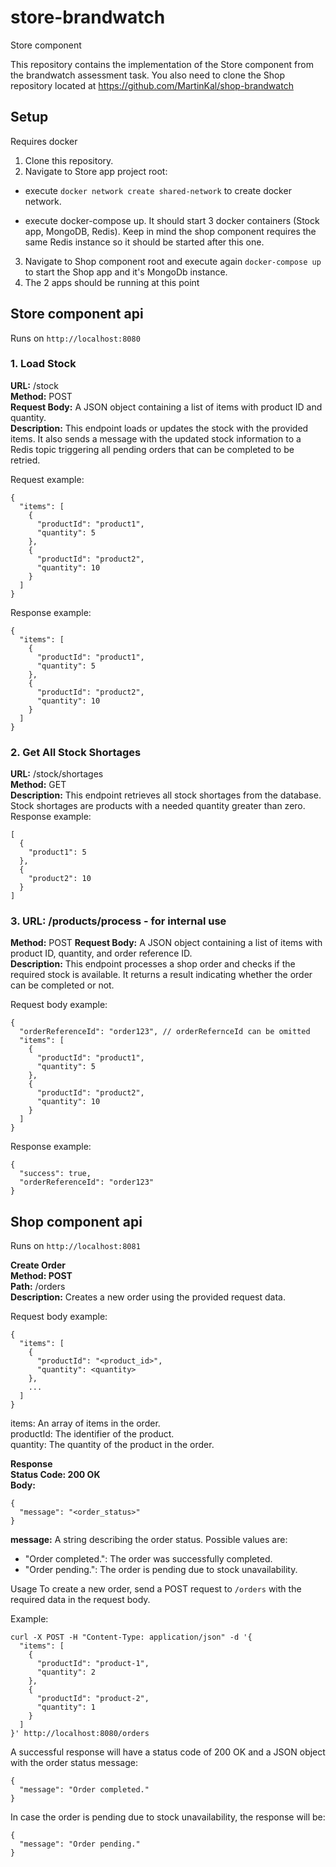 # store-brandwatch
Store component

This repository contains the implementation of the Store component from the brandwatch assessment task. You also need to clone the Shop repository located at
https://github.com/MartinKal/shop-brandwatch <br />

## Setup
Requires docker

1. Clone this repository.
2. Navigate to Store app project root:
- execute ```docker network create shared-network``` to create docker network.

- execute docker-compose up. It should start 3 docker containers (Stock app, MongoDB, Redis).
Keep in mind the shop component requires the same Redis instance so it should be started after this one.
3. Navigate to Shop component root and execute again ```docker-compose up``` to start the Shop app and it's MongoDb instance.
4. The 2 apps should be running at this point

## Store component api

Runs on ```http://localhost:8080```

### 1. Load Stock <br />
**URL:** /stock <br />
**Method:** POST <br />
**Request Body:** A JSON object containing a list of items with product ID and quantity. <br />
**Description:** This endpoint loads or updates the stock with the provided items. It also sends a message with the updated stock information
to a Redis topic triggering all pending orders that can be completed to be retried.<br/>

Request example:
```
{
  "items": [
    {
      "productId": "product1",
      "quantity": 5
    },
    {
      "productId": "product2",
      "quantity": 10
    }
  ]
}
```

Response example:<br />
```
{
  "items": [
    {
      "productId": "product1",
      "quantity": 5
    },
    {
      "productId": "product2",
      "quantity": 10
    }
  ]
}
```

### 2. Get All Stock Shortages <br />
**URL:** /stock/shortages <br />
**Method:** GET <br />
**Description:** This endpoint retrieves all stock shortages from the database. Stock shortages are products with a needed quantity greater than zero.<br/>
Response example:
```
[
  {
    "product1": 5
  },
  {
    "product2": 10
  }
]
```

### 3. URL: /products/process - for internal use

**Method:** POST
**Request Body:** A JSON object containing a list of items with product ID, quantity, and order reference ID. <br />
**Description:** This endpoint processes a shop order and checks if the required stock is available. 
It returns a result indicating whether the order can be completed or not.

Request body example:
```
{
  "orderReferenceId": "order123", // orderRefernceId can be omitted
  "items": [
    {
      "productId": "product1",
      "quantity": 5
    },
    {
      "productId": "product2",
      "quantity": 10
    }
  ]
}
```
Response example:
```
{
  "success": true,
  "orderReferenceId": "order123"
}
```

## Shop component api

Runs on ```http://localhost:8081```

**Create Order**<br/>
**Method: POST**<br/>
**Path:** /orders <br/>
**Description:** Creates a new order using the provided request data.<br/>

Request body example:
```
{
  "items": [
    {
      "productId": "<product_id>",
      "quantity": <quantity>
    },
    ...
  ]
}
```
items: An array of items in the order.<br/>
productId: The identifier of the product.<br/>
quantity: The quantity of the product in the order.<br/>

**Response**<br/>
**Status Code: 200 OK**<br/>
**Body:**<br/>
```
{
  "message": "<order_status>"
}
```
**message:** A string describing the order status. Possible values are:<br/>
- "Order completed.": The order was successfully completed.
- "Order pending.": The order is pending due to stock unavailability.

Usage
To create a new order, send a POST request to ```/orders``` with the required data in the request body.

Example:
```
curl -X POST -H "Content-Type: application/json" -d '{
  "items": [
    {
      "productId": "product-1",
      "quantity": 2
    },
    {
      "productId": "product-2",
      "quantity": 1
    }
  ]
}' http://localhost:8080/orders
```

A successful response will have a status code of 200 OK and a JSON object with the order status message:
```
{
  "message": "Order completed."
}
```
In case the order is pending due to stock unavailability, the response will be:
```
{
  "message": "Order pending."
}
```
